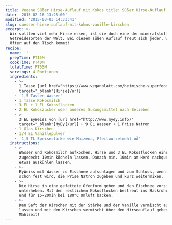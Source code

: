 ```yaml
---
title: Vegane Süßer Hirse-Auflauf mit Kokos title: Süßer Hirse-Auflauf mit Kokos & Vanille-Kirschen Vanille-Kirschen
date: '2015-02-16 13:25:00'
modified: '2015-03-03 14:33:41'
slug: suesser-hirse-auflauf-mit-kokos-vanille-kirschen
excerpt: >-
  Wir sollten viel mehr Hirse essen, ist sie doch eine der mineralstoffreichsten
  Getreidesorten der Welt. Bei diesem süßen Auflauf freut sich jeder, wenn sie
  öfter auf den Tisch kommt!
recipe:
  name: ''
  prepTime: PT15M
  cookTime: PT40M
  totalTime: PT55M
  servings: 4 Portionen
  ingredients:
    - >-
      1 Tasse [url href="https://www.veganblatt.com/heimische-superfoods-hirse"
      target="_blank"]Hirse[/url]
    - '1,5 Tassen Wasser'
    - 1 Tasse Kokosmilch
    - 3 EL + 1 EL Kokosflocken
    - 2 EL Kokoszucker oder anderes Süßungsmittel nach Belieben
    - >-
      3 EL EyWeiss von [url href="http://www.myey.info/"
      target="_blank"]MyEy[/url] + 9 EL Wasser + 1 Prise Natron
    - 1 Glas Kirschen
    - 1/4 EL Vanillepulver
    - '1,5 TL Speisestärke wie Maizena, Pfeilwurzelmehl oÄ'
  instructions:
    - >-
      Wasser und Kokosmilch aufkochen, Hirse und 3 EL Kokosflocken einrühren und
      zugedeckt 10min köcheln lassen. Danach min. 10min am Herd nachquellen und
      etwas auskühlen lassen.
    - >-
      EyWeiss mit Wasser zu Eischnee aufschlagen und zum Schluss, wenn die Masse
      schon fest wird, die Prise Natron zugeben und kurz weitermixen.
    - >-
      Die Hirse in eine gefettete Ofenform geben und den Eischnee vorsichtig
      unterheben. Mit den restlichen Kokosflocken bestreut ins Backrohr geben
      und für 15-20min bei 180°C Umluft backen.
    - >-
      Den Saft der Kirschen mit der Stärke und der Vanille vermischt aufkochen
      lassen und mit den Kirschen vermischt über den Hirseauflauf geben -
      Mahlzeit!
---
```


